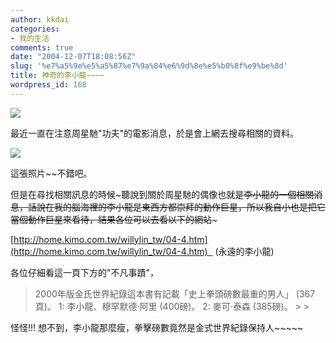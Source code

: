 ```yaml
---
author: kkdai
categories:
- 我的生活
comments: true
date: "2004-12-07T18:08:56Z"
slug: '%e7%a5%9e%e5%a5%87%e7%9a%84%e6%9d%8e%e5%b0%8f%e9%be%8d'
title: 神奇的李小龍~~~~
wordpress_id: 168
---
```


![](http://www.newheaven.idv.tw/4images/data/thumbnails/44/0001.jpg)

最近一直在注意周星馳"功夫"的電影消息，於是會上網去搜尋相關的資料。

![](http://www.zhouxingchi.cn/kungfu/xz/x/kungfu4.jpg)

這張照片~~不錯吧。

但是在尋找相關訊息的時候~聽說到關於周星馳的偶像也就是~~李小龍的一個相關消息，話說在我的腦海裡的李小龍是東西方都崇拜的動作巨星，所以我自小也是把它當個動作巨星來看待，結果各位可以去看以下的網站~~~

[http://home.kimo.com.tw/willylin_tw/04-4.htm](http://home.kimo.com.tw/willylin_tw/04-4.htm)   (永遠的李小龍)

各位仔細看這一頁下方的"不凡事蹟"，

<blockquote>2000年版金氏世界紀錄這本書有記載「史上拳頭磅數最重的男人」 (367頁)。  
1: 李小龍、穆罕默德‧阿里 (400磅)。  
2: 麥可‧泰森 (385磅)。
> 
> </blockquote>

怪怪!!! 想不到，李小龍那麼瘦，拳擊磅數竟然是金式世界紀錄保持人~~~~~
